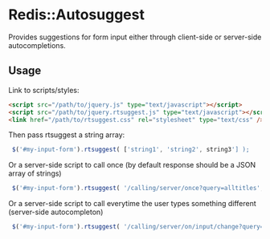# Redis::Autosuggest

Provides suggestions for form input either through client-side or server-side autocompletions.

## Usage

Link to scripts/styles:
```html
<script src="/path/to/jquery.js" type="text/javascript"></script>
<script src="/path/to/jquery.rtsuggest.js" type="text/javascript"></script>
<link href="/path/to/rtsuggest.css" rel="stylesheet" type="text/css" />
```

Then pass rtsuggest a string array:
```js
 $('#my-input-form').rtsuggest( ['string1', 'string2', string3'] );
```

Or a server-side script to call once (by default response should be a JSON array of strings)
```js
 $('#my-input-form').rtsuggest( '/calling/server/once?query=alltitles', { callServerOnInputChange: false } );
```

Or a server-side script to call everytime the user types something different (server-side autocompleton)
```js
 $('#my-input-form').rtsuggest( '/calling/server/on/input/change?query=', { callServerOnInputChange: true } );
```
